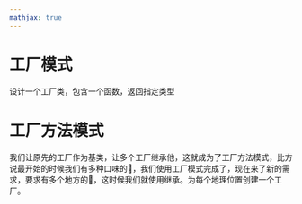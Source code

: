 ```yaml
---
mathjax: true
---
```


# 工厂模式
 设计一个工厂类，包含一个函数，返回指定类型

# 工厂方法模式
 我们让原先的工厂作为基类，让多个工厂继承他，这就成为了工厂方法模式，比方说最开始的时候我们有多种口味的🍕，我们使用工厂模式完成了，现在来了新的需求，要求有多个地方的🍕，这时候我们就使用继承。为每个地理位置创建一个工厂。

<!---more-->

